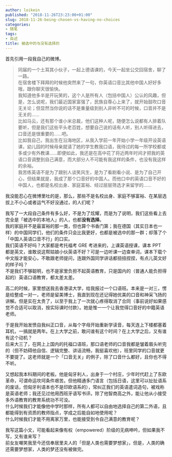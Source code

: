 ```yaml
---
author: loikein
published: "2018-11-26T23:23:00+01:00"
slug: 2018-11-26-being-chosen-vs-having-no-choices
categories:
- 随笔
tags:
- 自述
title: 被选中的与没有选择的
---
```

首先引用一段我自己的微博。  

> 同届的一个土耳其小伙子，一起上德语课的，今天一起坐公交回宿舍，聊了一路。  
> 在宿舍楼下拜拜的时候他突然来了一句，你英语口音比其他中国人好好多哦，跟你聊天很愉快。  
> 我知道他多半是开玩笑的，这个人是所有人（包括中国人）公认的风趣，但是，怎么说呢，我们最近国家富强了，民族自尊心上来了，就开始鼓吹口音无关论；但显然当你说的话不是重量级到别人非听不可的时候，口音并不是无关的……  
> 比如马云，还有那个谁小米总裁，他们这种人呢，随便怎么说都有人排着队要听，但是我们这些平头老百姓，想要自己说的话有人听，别人听得进去，口音还是很重要的……吧。  
> 比如我自己，我出生在沿海地区，从我入学前一年开始小学一年级开设英语课，幼儿园的时候母亲就请了她的学生教我口语，我待过的每一所学校都或多或少有外教课……即便如此，我还是在高中花了将近两年时间才把我的英语口音调整到自己满意，而大部分人不可能有我这样的条件，也没有我这样的余裕。  
> 我苦练英语不是为了跟别人谈笑风生，是为了看剧看小说、是为了自己开心，但结果就是，我成了那个口音好的中国人。而他口中的英语口音不好的中国人，也都是名校出身、家庭富裕、经过层层筛选才来留学的……

我没能忍心在微博里吐的是，那么，那些不是名校出身、家庭不够富裕、在某层选拔上不小心或者运气不好没通过，的人们呢？  

我写了一大段自己条件有多么好，不是为了炫耀，而是为了说明，我们这些看上去完全是「被选中的本地人」的人，也都**没有选择**。  
我的家庭并不是最富裕的那一类，但也算个书香门第；我在德国（其实日本也一样）的中国同学们，他们的条件只会比我更好，也都是被选中的那一群；却落了个「中国人英语口音不行」的口实。  
我们英语不好吗？大家都是考托福考 GRE 考进来的，上课英语授课，课本 PPT 都是英文，谁敢说这帮姑娘小伙英语不好？可是一边听课一边查单词，课本下载个中文版才能安心，不敢跟老师提问，连跟外国同学讲话都扭扭捏捏，有点儿英文好的样子吗？  
不是我们不够聪明，也不是家里负担不起英语教育，只是国内的（普通人能负担得起的）英语口语教育，都太差太差。  

高二的时候，家里想送我去香港读大学，给我报过一个口语班。本来是一对三，愣是给整成一对一，老师是留美博士，我直到现在还记得她优美的口音和神采飞扬的讲解。但是实在太贵了，以至于我上了一次就心疼得取消了合同（事前说好如果感觉不合适可以取消，按实际课时付款）。她是惟一一个让我觉得口音好的中籍英语老师。

于是我开始发愤自我纠正口音，从每个字母开始重新学读音，每天连上下楼都塞着耳机，一搞就是两年。在上大学之前，敢问谁有这个时间？在上大学之后，又有谁有这个动机？  
后来大三了，在网上上国内的托福口语班，那口语老师的口音我都是皱着眉头听完的（但不妨碍他自信、逻辑完整、讲话流畅，我挺喜欢他），班里同学的口音就更不要提了。这老师就是一个「口音无关」的例子，除了口音什么都好，且你也不得不听。  

又想起我本科期间的老板。他是匈牙利人，出身于一个村庄，少年时代赶上了东欧革命，可谓命运坎坷条件艰苦。但他精通多门语言（包括日语，这里可以扯扯语系的废话，但匈牙利语本也不是印欧语系的），常纠正我们的英语遣词造句，被戏称是英语老师；我还见过他用西班牙语写书评。除了他智商高之外，能让他从小接受多外语教育的教育系统功不可没。  
什么时候我们才能像他中学时那样，所有人都可以自由地选择自己的第二外语，且都能得到有资质的教师指点，学成之后能自如地使用呢？  
什么时候我们才能不用离家万里，也能接受到令自己满意的教育呢？  

我写这篇小文，可能看起来像有权（empowered）阶级的无病呻吟，但如果我不写，又有谁来写？  
前女友嘲笑我至今还信奉居里夫人的「但是人类也需要梦想家」，但是，人类的确还需要梦想家，人类的梦还没有被做完。
